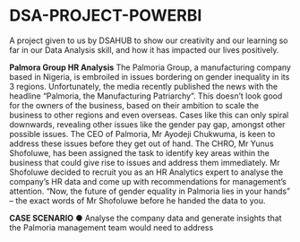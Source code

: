 # DSA-PROJECT-POWERBI
A project given to us by DSAHUB to show our creativity and our learning so far in our Data Analysis skill, and how it has impacted our lives positively.

 **Palmora Group HR Analysis**
The Palmoria Group, a manufacturing company based in Nigeria, is embroiled in issues
bordering on gender inequality in its 3 regions. Unfortunately, the media recently
published the news with the headline “Palmoria, the Manufacturing Patriarchy”. This
doesn’t look good for the owners of the business, based on their ambition to scale the
business to other regions and even overseas. Cases like this can only spiral downwards,
revealing other issues like the gender pay gap, amongst other possible issues.
The CEO of Palmoria, Mr Ayodeji Chukwuma, is keen to address these issues before they
get out of hand. The CHRO, Mr Yunus Shofoluwe, has been assigned the task to identify
key areas within the business that could give rise to issues and address them immediately.
Mr Shofoluwe decided to recruit you as an HR Analytics expert to analyse the company’s
HR data and come up with recommendations for management’s attention. “Now, the
future of gender equality in Palmoria lies in your hands” – the exact words of Mr
Shofoluwe before he handed the data to you.

**CASE SCENARIO**
● Analyse the company data and generate insights that the Palmoria management
team would need to address
